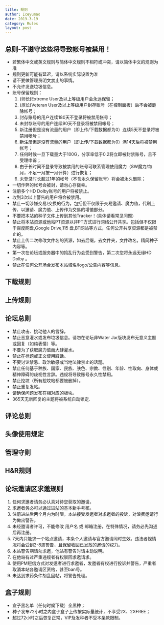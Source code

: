 ```yaml
---
title: 规则
author: Iceyumao
date: 2019-3-19
category: Rules
layout: post
---
```


## 总则-不遵守这些将导致帐号被禁用！

 - 若繁体中文或英文规则与简体中文规则不相符或冲突，请以简体中文的规则为准
 - 规则更新可能有延迟，请以系统实际设置为准
 - 请不要做管理员明文禁止的事情。
 - 不允许发送垃圾信息。
 - 账号保留规则：
   1. (师长)Extreme User及以上等级用户会永远保留；
   2. (旅长)Veteran User及以上等级用户封存账号（在控制面板）后不会被删除帐号；
   3. 封存账号的用户连续180天不登录将被禁用帐号；
   4. 未封存账号的用户连续90天不登录将被禁用帐号；
   5. 新注册但是没有流量的用户（即上传/下载数据都为0）连续5天不登录将被禁用帐号；
   6. 新注册但是没有流量的用户（即上传/下载数据都为0）满14天后将被禁用帐号；
   7. 任何时候一旦下载量大于100G，分享率低于0.2将立即被封禁账号，且不受理申诉；
   8. 由于长时间不登录导致被禁用的账号可联系管理使用魔力（8W魔力/每月，不足一月按一月计算）进行恢复；
   9. 未登录时长超过1年的帐号（不含永久保留账号）将会被永久删除；
 - 一切作弊的帐号会被封，请勿心存侥幸。
 - 注册多个HD Dolby账号的用户将被禁止。
 - 收到3次以上警告的用户将会被禁用。
 - 禁止一切涉嫌交易/交换的行为，包括但不仅限于交易邀请、魔力值，代刷上传，以邀请、魔力值、上传作为交易的增值部分。
 - 不要把本站的种子文件上传到其他Tracker！(具体请看常见问题)
 - 禁止将本站资源或他站PT资源以非PT方式进行网络公开共享。包括但不仅限于百度网盘,Google Drive,115 盘,BT网站等方式，任何公开共享资源都是被禁止的。
 - 禁止上传二次修改文件名的资源，如去后缀，去文件夹，文件改名，精简种子内容等。
 - 第一次在论坛或服务器中的捣乱行为会受到警告，第二次您将永远无缘HD Dolby 。
 - 禁止在任何公开场合发布本站域名/logo/公告内容等信息。


 ##  下载规则

 ##  上传规则

 ##  论坛总则
- 禁止攻击、挑动他人的言辞。
- 禁止恶意灌水或发布垃圾信息。请勿在论坛非Water Jar版块发布无意义主题或回复（如纯表情）等。
- 不要为了获取魔力值而大肆灌水。
- 禁止在标题或正文使用脏话。
- 不要讨论禁忌、政治敏感或当地法律禁止的话题。
- 禁止任何基于种族、国家、民族、肤色、宗教、性别、年龄、性取向、身体或精神障碍的歧视性言辞。违规将导致账号永久性禁用。
- 禁止挖坟（所有挖坟帖都要被删掉）。
- 禁止重复发帖。
- 请确保问题发布在相对应的板块。
- 365天无新回复的主题将被系统自动锁定.


##  评论总则

##  头像使用规定

##  管理守则

##  H&R规则

##  论坛邀请区求邀规则
1. 任何求邀者请务必认真对待您获取的邀请。
2. 求邀者务必可以通过进站的基本新手考核。
3. 注册进站后两个月内为时限，本站接受发邀者对求邀者的投诉，对浪费邀请行为做出警告。
4. 未经邀请者许可，不能修改 用户名 或 邮箱注册，在特殊情况，请务必先沟通后再注册。
5. 7天内只能求一个站点邀请，本条个人邀请与官方邀请同时生效。违法者视情况将会受到2-8周警告，且保留收回已发放的邀请的权力。
6. 本站警告期请勿求邀，他站有警告时请主动说明。
7. 在他站有过严重违规者有权驳回求邀请求。
8. 使用PM短信方式对发邀者进行求邀者，发邀者有权进行投诉并警告，严重者取消本站各邀请区资格，甚至ban号。
9. 未达到求药条件胡乱回帖，将警告处理。

##  盒子规则
- 盒子黑名单（任何时候下载）全黑种；
- 种子发布72小时之内盒子盒子上传按实际量统计，不享受2X、2XFREE；
- 超过72小时之后恢复正常，VIP及发种者不受本条款限制。